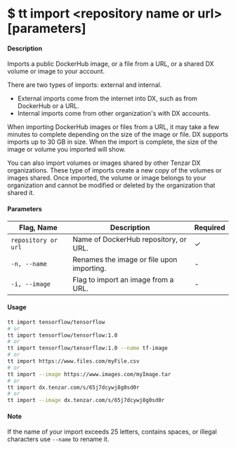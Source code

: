 <h1 class="title">$ tt import &lt;repository name or url&gt; [parameters]</h1>

#### Description
Imports a public DockerHub image, or a file from a URL, or a shared DX volume or image to your account.

There are two types of imports: external and internal.
- External imports come from the internet into DX, such as from DockerHub or a URL.
- Internal imports come from other organization's with DX accounts.

When importing DockerHub images or files from a URL, it may take a few minutes to complete depending on the size of the image or file. DX supports imports up to 30 GB in size. When the import is complete, the size of the image or volume you imported will show.

You can also import volumes or images shared by other Tenzar DX organizations. These type of imports create a new copy of the volumes or images shared. Once imported, the volume or image belongs to your organization and cannot be modified or deleted by the organization that shared it.


#### Parameters
| Flag, Name | Description | Required |
|---------|-------------|-------------|
| `repository or url`  | Name of DockerHub repository, or URL.	     |  ✓ |
| `-n, --name` | Renames the image or file upon importing.	     |  - |
| `-i, --image` | Flag to import an image from a URL. | - |


#### Usage
```bash
tt import tensorflow/tensorflow
# or
tt import tensorflow/tensorflow:1.0
# or
tt import tensorflow/tensorflow:1.0 --name tf-image
# or
tt import https://www.files.com/myFile.csv
# or
tt import --image https://www.images.com/myImage.tar
# or
tt import dx.tenzar.com/s/65j7dcywj8g0sd0r
# or
tt import --image dx.tenzar.com/s/65j7dcywj8g0sd0r
```

#### Note
If the name of your import exceeds 25 letters, contains spaces, or illegal characters use `--name` to rename it.
